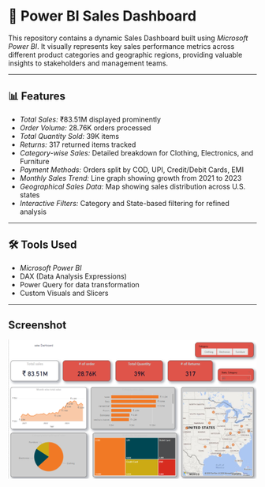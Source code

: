 # 🧾 Power BI Sales Dashboard

This repository contains a dynamic Sales Dashboard built using *Microsoft Power BI*. It visually represents key sales performance metrics across different product categories and geographic regions, providing valuable insights to stakeholders and management teams.

---

## 📊 Features

- *Total Sales:* ₹83.51M displayed prominently
- *Order Volume:* 28.76K orders processed
- *Total Quantity Sold:* 39K items
- *Returns:* 317 returned items tracked
- *Category-wise Sales:* Detailed breakdown for Clothing, Electronics, and Furniture
- *Payment Methods:* Orders split by COD, UPI, Credit/Debit Cards, EMI
- *Monthly Sales Trend:* Line graph showing growth from 2021 to 2023
- *Geographical Sales Data:* Map showing sales distribution across U.S. states
- *Interactive Filters:* Category and State-based filtering for refined analysis

---

## 🛠 Tools Used

- *Microsoft Power BI*  
- DAX (Data Analysis Expressions)  
- Power Query for data transformation  
- Custom Visuals and Slicers  

---

##  Screenshot
![image alt](https://github.com/Aravindhan1506/Power-BI-sales-dashboard/blob/9567c605bd3b7d4e03e8c82a7cebf741b9b4c29e/Screenshot%202025-07-03%20110110.png)
